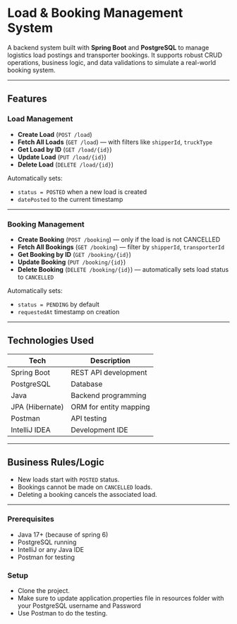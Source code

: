 # Load & Booking Management System

A backend system built with **Spring Boot** and **PostgreSQL** to manage logistics load postings and transporter bookings. It supports robust CRUD operations, business logic, and data validations to simulate a real-world booking system.

---

## Features

### Load Management
- **Create Load** (`POST /load`)
- **Fetch All Loads** (`GET /load`) — with filters like `shipperId`, `truckType`
- **Get Load by ID** (`GET /load/{id}`)
- **Update Load** (`PUT /load/{id}`)
- **Delete Load** (`DELETE /load/{id}`)

 Automatically sets:
- `status = POSTED` when a new load is created
- `datePosted` to the current timestamp

---

### Booking Management
- **Create Booking** (`POST /booking`) — only if the load is not CANCELLED
- **Fetch All Bookings** (`GET /booking`) — filter by `shipperId`, `transporterId`
- **Get Booking by ID** (`GET /booking/{id}`)
- **Update Booking** (`PUT /booking/{id}`)
- **Delete Booking** (`DELETE /booking/{id}`) — automatically sets load status to `CANCELLED`

 Automatically sets:
- `status = PENDING` by default
- `requestedAt` timestamp on creation

---

##  Technologies Used

| Tech | Description |
|------|-------------|
| Spring Boot | REST API development |
| PostgreSQL | Database |
| Java | Backend programming |
| JPA (Hibernate) | ORM for entity mapping |
| Postman | API testing |
| IntelliJ IDEA | Development IDE |

---

## Business Rules/Logic

- New loads start with `POSTED` status.
- Bookings cannot be made on `CANCELLED` loads.
- Deleting a booking cancels the associated load.

---

### Prerequisites
- Java 17+ (because of spring 6)
- PostgreSQL running
- IntelliJ or any Java IDE
- Postman for testing

### Setup
- Clone the project.
- Make sure to update application.properties file in resources folder with your PostgreSQL username and Password
- Use Postman to do the testing.
